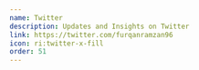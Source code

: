 ```yaml
---
name: Twitter
description: Updates and Insights on Twitter
link: https://twitter.com/furqanramzan96
icon: ri:twitter-x-fill
order: 51
---
```

